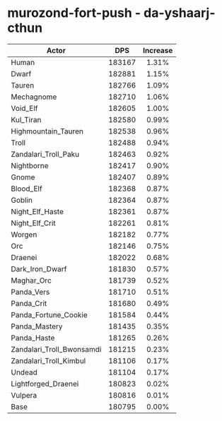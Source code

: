 # murozond-fort-push - da-yshaarj-cthun
| Actor | DPS | Increase |
|---|:---:|:---:|
|Human|183167|1.31%|
|Dwarf|182881|1.15%|
|Tauren|182766|1.09%|
|Mechagnome|182710|1.06%|
|Void_Elf|182605|1.00%|
|Kul_Tiran|182580|0.99%|
|Highmountain_Tauren|182538|0.96%|
|Troll|182488|0.94%|
|Zandalari_Troll_Paku|182463|0.92%|
|Nightborne|182417|0.90%|
|Gnome|182407|0.89%|
|Blood_Elf|182368|0.87%|
|Goblin|182364|0.87%|
|Night_Elf_Haste|182361|0.87%|
|Night_Elf_Crit|182261|0.81%|
|Worgen|182182|0.77%|
|Orc|182146|0.75%|
|Draenei|182022|0.68%|
|Dark_Iron_Dwarf|181830|0.57%|
|Maghar_Orc|181739|0.52%|
|Panda_Vers|181710|0.51%|
|Panda_Crit|181680|0.49%|
|Panda_Fortune_Cookie|181584|0.44%|
|Panda_Mastery|181435|0.35%|
|Panda_Haste|181265|0.26%|
|Zandalari_Troll_Bwonsamdi|181215|0.23%|
|Zandalari_Troll_Kimbul|181106|0.17%|
|Undead|181104|0.17%|
|Lightforged_Draenei|180823|0.02%|
|Vulpera|180816|0.01%|
|Base|180795|0.00%|
